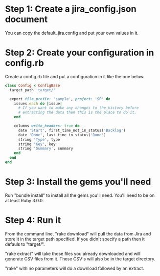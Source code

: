 # Step 1: Create a jira_config.json document

You can copy the default_jira.config and put your own values in it.

# Step 2: Create your configuration in config.rb

Create a config.rb file and put a configuration in it like the one below.

```ruby
class Config < ConfigBase
  target_path 'target/'

  export file_prefix: 'sample', project: 'SP' do
    issues.each do |issue|
      # If you want to make any changes to the history before 
      # extracting the data then this is the place to do it.
    end

    columns write_headers: true do
      date 'Start', first_time_not_in_status('Backlog')
      date 'Done', last_time_in_status('Done')
      string 'Type', type
      string 'Key', key
      string 'Summary', summary
    end
  end
end
```

# Step 3: Install the gems you'll need

Run "bundle install" to install all the gems you'll need. You'll need to be on at least Ruby 3.0.0.

# Step 4: Run it

From the command line, "rake download" will pull the data from Jira and store it in the target path specified. If you didn't specify a path then it defauls to "target/".

"rake extract" will take those files you already downloaded and will generate CSV files from it. Those CSV's will also be in the target directory.

"rake" with no parameters will do a download followed by an extract.